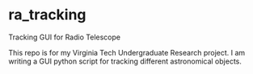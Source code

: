 # ra_tracking
Tracking GUI for Radio Telescope

This repo is for my Virginia Tech Undergraduate Research project. I am writing a GUI python script for tracking different astronomical objects.
